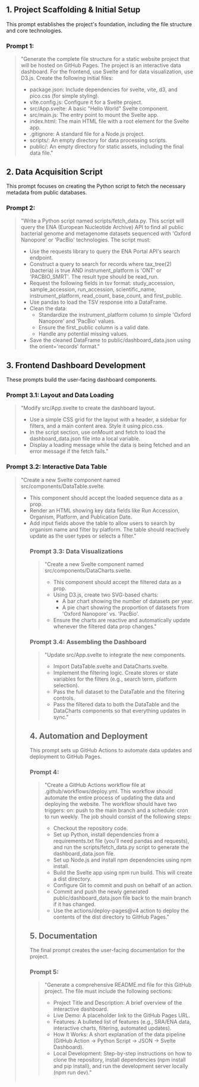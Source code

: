 
## 1. Project Scaffolding & Initial Setup
This prompt establishes the project's foundation, including the file structure and core technologies.
### Prompt 1:
> "Generate the complete file structure for a static website project that will be hosted on GitHub Pages. The project is an interactive data dashboard. For the frontend, use Svelte and for data visualization, use D3.js.
> Create the following initial files:
>  * package.json: Include dependencies for svelte, vite, d3, and pico.css (for simple styling).
>  * vite.config.js: Configure it for a Svelte project.
>  * src/App.svelte: A basic "Hello World" Svelte component.
>  * src/main.js: The entry point to mount the Svelte app.
>  * index.html: The main HTML file with a root element for the Svelte app.
>  * .gitignore: A standard file for a Node.js project.
>  * scripts/: An empty directory for data processing scripts.
>  * public/: An empty directory for static assets, including the final data file."

## 2. Data Acquisition Script
This prompt focuses on creating the Python script to fetch the necessary metadata from public databases.
### Prompt 2:
> "Write a Python script named scripts/fetch_data.py. This script will query the ENA (European Nucleotide Archive) API to find all public bacterial genome and metagenome datasets sequenced with 'Oxford Nanopore' or 'PacBio' technologies.
> The script must:
>  * Use the requests library to query the ENA Portal API's search endpoint.
>  * Construct a query to search for records where tax_tree(2) (bacteria) is true AND instrument_platform is 'ONT' or 'PACBIO_SMRT'. The result type should be read_run.
>  * Request the following fields in tsv format: study_accession, sample_accession, run_accession, scientific_name, instrument_platform, read_count, base_count, and first_public.
>  * Use pandas to load the TSV response into a DataFrame.
>  * Clean the data:
>    * Standardize the instrument_platform column to simple 'Oxford Nanopore' and 'PacBio' values.
>    * Ensure the first_public column is a valid date.
>    * Handle any potential missing values.
>  * Save the cleaned DataFrame to public/dashboard_data.json using the orient='records' format."
> 
## 3. Frontend Dashboard Development
These prompts build the user-facing dashboard components.
### Prompt 3.1: Layout and Data Loading
> "Modify src/App.svelte to create the dashboard layout.
>  * Use a simple CSS grid for the layout with a header, a sidebar for filters, and a main content area. Style it using pico.css.
>  * In the script section, use onMount and fetch to load the dashboard_data.json file into a local variable.
>  * Display a loading message while the data is being fetched and an error message if the fetch fails."

### Prompt 3.2: Interactive Data Table
> "Create a new Svelte component named src/components/DataTable.svelte.
>  * This component should accept the loaded sequence data as a prop.
>  * Render an HTML <table> showing key data fields like Run Accession, Organism, Platform, and Publication Date.
>  * Add input fields above the table to allow users to search by organism name and filter by platform. The table should reactively update as the user types or selects a filter."

### Prompt 3.3: Data Visualizations
> "Create a new Svelte component named src/components/DataCharts.svelte.
>  * This component should accept the filtered data as a prop.
>  * Using D3.js, create two SVG-based charts:
>    * A bar chart showing the number of datasets per year.
>    * A pie chart showing the proportion of datasets from 'Oxford Nanopore' vs. 'PacBio'.
>  * Ensure the charts are reactive and automatically update whenever the filtered data prop changes."

### Prompt 3.4: Assembling the Dashboard
> "Update src/App.svelte to integrate the new components.
>  * Import DataTable.svelte and DataCharts.svelte.
>  * Implement the filtering logic. Create stores or state variables for the filters (e.g., search term, platform selection).
>  * Pass the full dataset to the DataTable and the filtering controls.
>  * Pass the filtered data to both the DataTable and the DataCharts components so that everything updates in sync."

## 4. Automation and Deployment
This prompt sets up GitHub Actions to automate data updates and deployment to GitHub Pages.
### Prompt 4:
> "Create a GitHub Actions workflow file at .github/workflows/deploy.yml. This workflow should automate the entire process of updating the data and deploying the website.
> The workflow should have two triggers: on: push to the main branch and a schedule: cron to run weekly.
> The job should consist of the following steps:
>  * Checkout the repository code.
>  * Set up Python, install dependencies from a requirements.txt file (you'll need pandas and requests), and run the scripts/fetch_data.py script to generate the dashboard_data.json file.
>  * Set up Node.js and install npm dependencies using npm install.
>  * Build the Svelte app using npm run build. This will create a dist directory.
>  * Configure Git to commit and push on behalf of an action.
>  * Commit and push the newly generated public/dashboard_data.json file back to the main branch if it has changed.
>  * Use the actions/deploy-pages@v4 action to deploy the contents of the dist directory to GitHub Pages."

## 5. Documentation
The final prompt creates the user-facing documentation for the project.
### Prompt 5:
> "Generate a comprehensive README.md file for this GitHub project. The file must include the following sections:
>  * Project Title and Description: A brief overview of the interactive dashboard.
>  * Live Demo: A placeholder link to the GitHub Pages URL.
>  * Features: A bulleted list of features (e.g., SRA/ENA data, interactive charts, filtering, automated updates).
>  * How It Works: A short explanation of the data pipeline (GitHub Action -> Python Script -> JSON -> Svelte Dashboard).
>  * Local Development: Step-by-step instructions on how to clone the repository, install dependencies (npm install and pip install), and run the development server locally (npm run dev)."
> 

